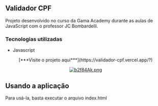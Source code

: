 ## Validador CPF 
Projeto desenvolvido no curso da Gama Academy durante as aulas de JavaScript com o professor JC Bombardelli. <br/>

### Tecnologias utilizadas
- Javascript


<div align="center"> 
[***Visite o projeto aqui***](https://validador-cpf.vercel.app/?)<br />

[![b2f84Ak.png](https://i.imgur.com/b2f84Ak.png)](https://imgur.com/b2f84Ak)
</div>

## Usando a aplicação
Para usá-la, basta executar o arquivo index.html

